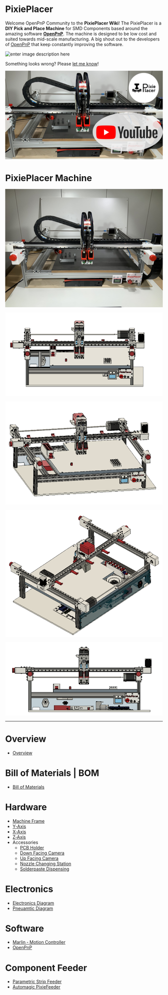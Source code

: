 # PixiePlacer
Welcome OpenPnP Community to the **PixiePlacer Wiki**!
The PixiePlacer is a **DIY Pick and Place Machine** for SMD Components based around the amazing software **[OpenPnP](https://openpnp.org)**. The machine is designed to be low cost and suited towards mid-scale manufacturing. A big shout out to the developers of [OpenPnP](https://openpnp.org) that keep constantly improving the software.

![enter image description here](https://github.com/PixiePlacer/PixiePlacer/blob/main/Hardware/0.%20PixiePlacer%20Machine/PixiePlacer_Start.gif)

Something looks wrong? Please [let me know](https://github.com/PixiePlacer/PixiePlacer/issues/new)!

[![PixiePlacer](https://github.com/PixiePlacer/PixiePlacer/blob/main/Hardware/0.%20PixiePlacer%20Machine/YouTube_Thumbnail.png 'PixiePlacer')](https://www.youtube.com/@pixieplacer)



# PixiePlacer Machine
![enter image description here](https://github.com/PixiePlacer/PixiePlacer/blob/main/Hardware/0.%20PixiePlacer%20Machine/1.JPEG)

![enter image description here](https://github.com/PixiePlacer/PixiePlacer/blob/main/Hardware/0.%20PixiePlacer%20Machine/1.png)

![enter image description here](https://github.com/PixiePlacer/PixiePlacer/blob/main/Hardware/0.%20PixiePlacer%20Machine/0.png)

![enter image description here](https://github.com/PixiePlacer/PixiePlacer/blob/main/Hardware/0.%20PixiePlacer%20Machine/2.png)

![enter image description here](https://github.com/PixiePlacer/PixiePlacer/blob/main/Hardware/0.%20PixiePlacer%20Machine/5.png)


***
# Overview
 - [Overview](https://github.com/PixiePlacer/PixiePlacer/wiki/Overview)



# Bill of Materials | BOM
 - [Bill of Materials](https://github.com/PixiePlacer/PixiePlacer/wiki/Bill-of-Materials)
 
# Hardware
 - [Machine Frame](https://github.com/PixiePlacer/PixiePlacer/wiki/Machine-Frame)
 - [Y‐Axis](https://github.com/PixiePlacer/PixiePlacer/wiki/Y%E2%80%90Axis)
 - [X‐Axis](https://github.com/PixiePlacer/PixiePlacer/wiki/X%E2%80%90Axis)
 - [Z‐Axis](https://github.com/PixiePlacer/PixiePlacer/wiki/Z%E2%80%90Axis)
 - Accessories
	- [PCB Holder](https://github.com/PixiePlacer/PixiePlacer/wiki/PCB-Holder)
	- [Down Facing Camera](https://github.com/PixiePlacer/PixiePlacer/wiki/Down-Facing-Camera)
	- [Up Facing Camera](https://github.com/PixiePlacer/PixiePlacer/wiki/Up-Facing-Camera)
	- [Nozzle Changing Station](https://github.com/PixiePlacer/PixiePlacer/wiki/Nozzle-Changing-Station)
	- [Solderpaste Dispensing](https://github.com/PixiePlacer/PixiePlacer/wiki/Solderpaste-Dispensing)

# Electronics
 - [Electronics Diagram](https://github.com/PixiePlacer/PixiePlacer/wiki/Electronics-Diagram)
 - [Pneuamtic Diagram](https://github.com/PixiePlacer/PixiePlacer/wiki/Pneuamtic-Diagram)

# Software

 - [Marlin ‐ Motion Controller](https://github.com/PixiePlacer/PixiePlacer/wiki/Marlin-%E2%80%90-Motion-Controller)
 - [OpenPnP](https://github.com/PixiePlacer/PixiePlacer/wiki/OpenPnP)


# Component Feeder

 - [Parametric Strip Feeder](https://github.com/PixiePlacer/PixiePlacer/wiki/Parametric-Strip-Feeder)
 - [Automagic PixieFeeder](https://github.com/PixiePlacer/PixiePlacer/wiki/Automagic-PixieFeeder)

